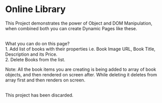 <h1>Online Library</h1>
<p>This Project demonstrates the power of Object and DOM Manipulation, when combined both you can create Dynamic Pages like these.</p>
<br>
What you can do on this page?
<br>
1. Add list of books with their properties i.e. Book Image URL, Book Title, Description and its Price.
<br>
2. Delete Books from the list.
<br>

Note: All the book items you are creating is being added to array of book objects, and then rendered on screen after. While deleting it deletes from array first and then renders on screen.
<br><br>
<p>This project has been discarded.</p>